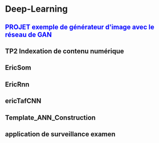 # Deep-Learning
## <span style="color:blue">PROJET exemple de générateur d'image avec le réseau de GAN </span>

## TP2 Indexation de contenu numérique 
## EricSom
## EricRnn
## ericTafCNN
## Template_ANN_Construction
## application de surveillance examen
## 
